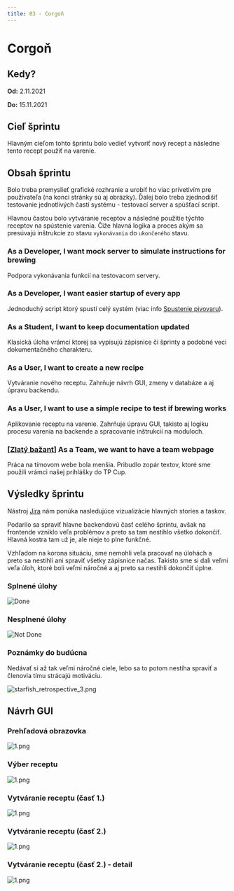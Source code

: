 ```yaml
---
title: 03 - Corgoň
---
```


# Corgoň

## Kedy?

**Od:** 2.11.2021

**Do:** 15.11.2021

## Cieľ šprintu

Hlavným cieľom tohto šprintu bolo vedieť vytvoriť nový recept a následne tento recept použiť na varenie.

## Obsah šprintu

Bolo treba premyslieť grafické rozhranie a urobiť ho viac prívetivím pre používateľa (na konci stránky sú aj obrázky). Ďalej bolo treba zjednodišiť testovanie jednotlivých častí systému - testovací server a spúšťací script.

Hlavnou častou bolo vytváranie receptov a následné použitie týchto receptov na spústenie varenia. Čiže hlavná logika a proces akým sa presúvajú inštrukcie zo stavu `vykonávania` do `ukončeného` stavu.

### As a Developer, I want mock server to simulate instructions for brewing

Podpora vykonávania funkcií na testovacom servery.

### As a Developer, I want easier startup of every app

Jednoduchý script ktorý spustí celý systém (viac info [Spustenie pivovaru](../guide/startup.md)).

### As a Student, I want to keep documentation updated

Klasická úloha vrámci ktorej sa vypisujú zápisnice či šprinty a podobné veci dokumentačného charakteru.

### As a User, I want to create a new recipe

Vytváranie nového receptu. Zahrňuje návrh GUI, zmeny v databáze a aj úpravu backendu.

### As a User, I want to use a simple recipe to test if brewing works

Aplikovanie receptu na varenie. Zahrňuje úpravu GUI, takisto aj logiku procesu varenia na backende a spracovanie inštrukcií na moduloch.

### [[Zlatý bažant](./01.md)] As a Team, we want to have a team webpage

Práca na tímovom webe bola menšia. Pribudlo zopár textov, ktoré sme použili vrámci našej prihlášky do TP Cup.

## Výsledky šprintu

Nástroj [Jira](../guide/jira.md) nám ponúka nasledujúce vizualizácie hlavných stories a taskov.

Podarilo sa spraviť hlavne backendovú časť celého šprintu, avšak na frontende vzniklo veľa problémov a preto sa tam nestihlo všetko dokončiť. Hlavná kostra tam už je, ale nieje to plne funkčné.

Vzhľadom na korona situáciu, sme nemohli veľa pracovať na úlohách a preto sa nestihli ani spraviť všetky zápisnice načas. Takisto sme si dali veľmi veľa úloh, ktoré boli veľmi náročné a aj preto sa nestihli dokončiť úplne.

### Splnené úlohy

![Done](../../static/img/sprints/sprint-03-1.png)

### Nesplnené úlohy

![Not Done](../../static/img/sprints/sprint-03-2.png)

### Poznámky do budúcna

Nedávať si až tak veľmi náročné ciele, lebo sa to potom nestíha spraviť a členovia tímu strácajú motiváciu.

![starfish_retrospective_3.png](../../static/img/starfish_retrospective_3.png)

## Návrh GUI

### Prehľadová obrazovka

![1.png](../../static/img/sprints/04/main-page.png)

### Výber receptu

![1.png](../../static/img/sprints/04/pick-recipe.png)

### Vytváranie receptu (časť 1.)

![1.png](../../static/img/sprints/04/create-recipe-1.png)

### Vytváranie receptu (časť 2.)

![1.png](../../static/img/sprints/04/create-recipe-2.png)

### Vytváranie receptu (časť 2.) - detail

![1.png](../../static/img/sprints/04/create-recipe-2-2.png)
